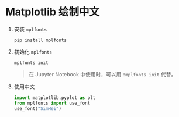 # Matplotlib 绘制中文

1. 安装 `mplfonts`

    ```shell
    pip install mplfonts
    ```

2. 初始化 `mplfonts`

    ```shell
    mplfonts init
    ```

    > 在 Jupyter Notebook 中使用时，可以用 `!mplfonts init` 代替。

3. 使用中文

    ```python
    import matplotlib.pyplot as plt
    from mplfonts import use_font
    use_font("SimHei")
    ```
